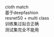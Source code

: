 cloth match         
基于deepfashion      
resnet50 + multi class        
训练集过拟合正确        
测试集完全不能用        